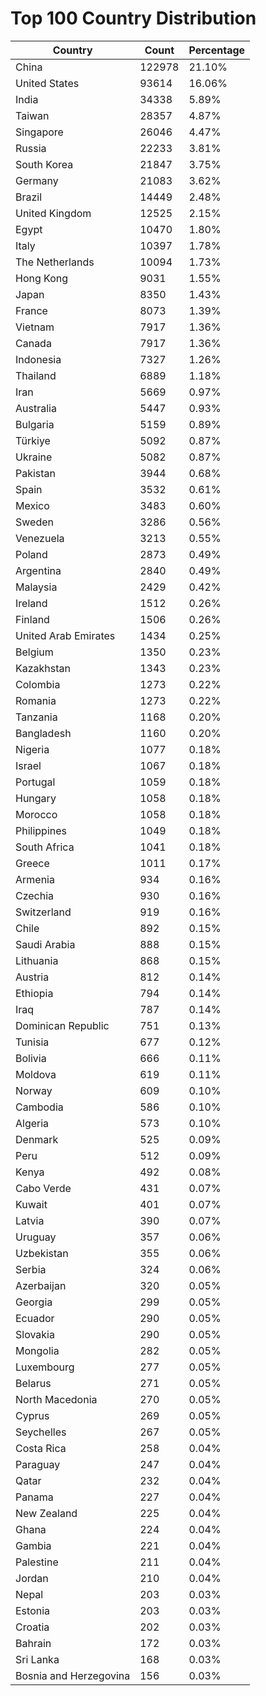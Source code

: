 # Top 100 Country Distribution
| Country | Count | Percentage |
|----|----|----|
| China | 122978 | 21.10% |
| United States | 93614 | 16.06% |
| India | 34338 | 5.89% |
| Taiwan | 28357 | 4.87% |
| Singapore | 26046 | 4.47% |
| Russia | 22233 | 3.81% |
| South Korea | 21847 | 3.75% |
| Germany | 21083 | 3.62% |
| Brazil | 14449 | 2.48% |
| United Kingdom | 12525 | 2.15% |
| Egypt | 10470 | 1.80% |
| Italy | 10397 | 1.78% |
| The Netherlands | 10094 | 1.73% |
| Hong Kong | 9031 | 1.55% |
| Japan | 8350 | 1.43% |
| France | 8073 | 1.39% |
| Vietnam | 7917 | 1.36% |
| Canada | 7917 | 1.36% |
| Indonesia | 7327 | 1.26% |
| Thailand | 6889 | 1.18% |
| Iran | 5669 | 0.97% |
| Australia | 5447 | 0.93% |
| Bulgaria | 5159 | 0.89% |
| Türkiye | 5092 | 0.87% |
| Ukraine | 5082 | 0.87% |
| Pakistan | 3944 | 0.68% |
| Spain | 3532 | 0.61% |
| Mexico | 3483 | 0.60% |
| Sweden | 3286 | 0.56% |
| Venezuela | 3213 | 0.55% |
| Poland | 2873 | 0.49% |
| Argentina | 2840 | 0.49% |
| Malaysia | 2429 | 0.42% |
| Ireland | 1512 | 0.26% |
| Finland | 1506 | 0.26% |
| United Arab Emirates | 1434 | 0.25% |
| Belgium | 1350 | 0.23% |
| Kazakhstan | 1343 | 0.23% |
| Colombia | 1273 | 0.22% |
| Romania | 1273 | 0.22% |
| Tanzania | 1168 | 0.20% |
| Bangladesh | 1160 | 0.20% |
| Nigeria | 1077 | 0.18% |
| Israel | 1067 | 0.18% |
| Portugal | 1059 | 0.18% |
| Hungary | 1058 | 0.18% |
| Morocco | 1058 | 0.18% |
| Philippines | 1049 | 0.18% |
| South Africa | 1041 | 0.18% |
| Greece | 1011 | 0.17% |
| Armenia | 934 | 0.16% |
| Czechia | 930 | 0.16% |
| Switzerland | 919 | 0.16% |
| Chile | 892 | 0.15% |
| Saudi Arabia | 888 | 0.15% |
| Lithuania | 868 | 0.15% |
| Austria | 812 | 0.14% |
| Ethiopia | 794 | 0.14% |
| Iraq | 787 | 0.14% |
| Dominican Republic | 751 | 0.13% |
| Tunisia | 677 | 0.12% |
| Bolivia | 666 | 0.11% |
| Moldova | 619 | 0.11% |
| Norway | 609 | 0.10% |
| Cambodia | 586 | 0.10% |
| Algeria | 573 | 0.10% |
| Denmark | 525 | 0.09% |
| Peru | 512 | 0.09% |
| Kenya | 492 | 0.08% |
| Cabo Verde | 431 | 0.07% |
| Kuwait | 401 | 0.07% |
| Latvia | 390 | 0.07% |
| Uruguay | 357 | 0.06% |
| Uzbekistan | 355 | 0.06% |
| Serbia | 324 | 0.06% |
| Azerbaijan | 320 | 0.05% |
| Georgia | 299 | 0.05% |
| Ecuador | 290 | 0.05% |
| Slovakia | 290 | 0.05% |
| Mongolia | 282 | 0.05% |
| Luxembourg | 277 | 0.05% |
| Belarus | 271 | 0.05% |
| North Macedonia | 270 | 0.05% |
| Cyprus | 269 | 0.05% |
| Seychelles | 267 | 0.05% |
| Costa Rica | 258 | 0.04% |
| Paraguay | 247 | 0.04% |
| Qatar | 232 | 0.04% |
| Panama | 227 | 0.04% |
| New Zealand | 225 | 0.04% |
| Ghana | 224 | 0.04% |
| Gambia | 221 | 0.04% |
| Palestine | 211 | 0.04% |
| Jordan | 210 | 0.04% |
| Nepal | 203 | 0.03% |
| Estonia | 203 | 0.03% |
| Croatia | 202 | 0.03% |
| Bahrain | 172 | 0.03% |
| Sri Lanka | 168 | 0.03% |
| Bosnia and Herzegovina | 156 | 0.03% |
